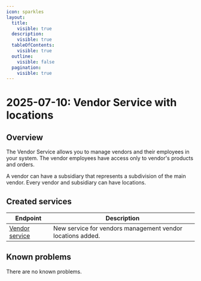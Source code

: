```yaml
---
icon: sparkles
layout:
  title:
    visible: true
  description:
    visible: true
  tableOfContents:
    visible: true
  outline:
    visible: false
  pagination:
    visible: true
---
```


# 2025-07-10: Vendor Service with locations

## Overview

The Vendor Service allows you to manage vendors and their employees in your system. The vendor employees have access only to vendor's products and orders.

A vendor can have a subsidiary that represents a subdivision of the main vendor. Every vendor and subsidiary can have locations.

## Created services

| Endpoint                                                                                                                                                                    | Description                                        |
|-----------------------------------------------------------------------------------------------------------------------------------------------------------------------------|----------------------------------------------------|
| [Vendor service](https://developer.emporix.io/api-references/~/revisions/Wfx24n9ntPczSMvu90PA/api-guides-and-references/companies-and-customers/vendor-service)           | New service for vendors management vendor locations added.        |

## Known problems

There are no known problems.
